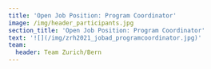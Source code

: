 ```yaml
---
title: 'Open Job Position: Program Coordinator'
image: /img/header_participants.jpg
section_title: 'Open Job Position: Program Coordinator'
text: '![](/img/zrh2021_jobad_programcoordinator.jpg)'
team:
  header: Team Zurich/Bern
---
```



